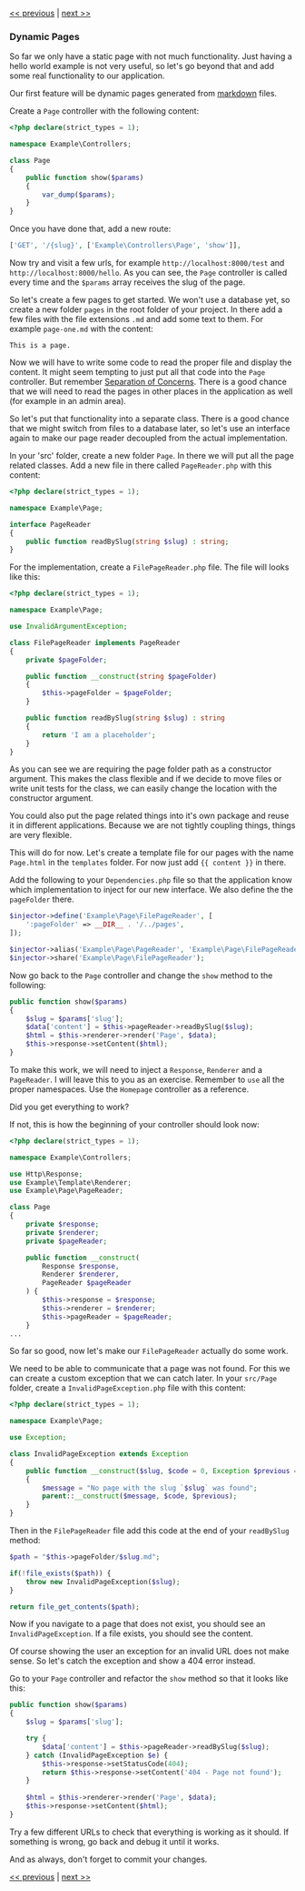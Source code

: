 [<< previous](09-templating.md) | [next >>](11-page-menu.md)

### Dynamic Pages

So far we only have a static page with not much functionality. Just having a hello world example is not very useful, so let's go beyond that and add some real functionality to our application.

Our first feature will be dynamic pages generated from [markdown](http://en.wikipedia.org/wiki/Markdown) files.

Create a `Page` controller with the following content:

```php
<?php declare(strict_types = 1);

namespace Example\Controllers;

class Page
{
    public function show($params)
    {
        var_dump($params);
    }
}
```
Once you have done that, add a new route:

```php
['GET', '/{slug}', ['Example\Controllers\Page', 'show']],
```

Now try and visit a few urls, for example `http://localhost:8000/test` and `http://localhost:8000/hello`. As you can see, the `Page` controller is called every time and the `$params` array receives the slug of the page.

So let's create a few pages to get started. We won't use a database yet, so create a new folder `pages` in the root folder of your project. In there add a few files with the file extensions `.md` and add some text to them. For example `page-one.md` with the content:

```
This is a page.
```

Now we will have to write some code to read the proper file and display the content. It might seem tempting to just put all that code into the `Page` controller. But remember [Separation of Concerns](http://en.wikipedia.org/wiki/Separation_of_concerns). There is a good chance that we will need to read the pages in other places in the application as well (for example in an admin area).

So let's put that functionality into a separate class. There is a good chance that we might switch from files to a database later, so let's use an interface again to make our page reader decoupled from the actual implementation.

In your 'src' folder, create a new folder `Page`. In there we will put all the page related classes. Add a new file in there called `PageReader.php` with this content:

```php
<?php declare(strict_types = 1);

namespace Example\Page;

interface PageReader
{
    public function readBySlug(string $slug) : string;
}
```

For the implementation, create a `FilePageReader.php` file. The file will looks like this:

```php
<?php declare(strict_types = 1);

namespace Example\Page;

use InvalidArgumentException;

class FilePageReader implements PageReader
{
    private $pageFolder;

    public function __construct(string $pageFolder)
    {
        $this->pageFolder = $pageFolder;
    }

    public function readBySlug(string $slug) : string
    {
        return 'I am a placeholder';
    }
}
```

As you can see we are requiring the page folder path as a constructor argument. This makes the class flexible and if we decide to move files or write unit tests for the class, we can easily change the location with the constructor argument.

You could also put the page related things into it's own package and reuse it in different applications. Because we are not tightly coupling things, things are very flexible.

This will do for now. Let's create a template file for our pages with the name `Page.html` in the `templates` folder. For now just add `{{ content }}` in there.

Add the following to your `Dependencies.php` file so that the application know which implementation to inject for our new interface. We also define the the `pageFolder` there.

```php
$injector->define('Example\Page\FilePageReader', [
    ':pageFolder' => __DIR__ . '/../pages',
]);

$injector->alias('Example\Page\PageReader', 'Example\Page\FilePageReader');
$injector->share('Example\Page\FilePageReader');
```


Now go back to the `Page` controller and change the `show` method to the following:

```php
public function show($params)
{
    $slug = $params['slug'];
    $data['content'] = $this->pageReader->readBySlug($slug);
    $html = $this->renderer->render('Page', $data);
    $this->response->setContent($html);
}
```

To make this work, we will need to inject a `Response`, `Renderer` and a `PageReader`. I will leave this to you as an exercise. Remember to `use` all the proper namespaces. Use the `Homepage` controller as a reference.

Did you get everything to work?

If not, this is how the beginning of your controller should look now:

```php
<?php declare(strict_types = 1);

namespace Example\Controllers;

use Http\Response;
use Example\Template\Renderer;
use Example\Page\PageReader;

class Page
{
    private $response;
    private $renderer;
    private $pageReader;

    public function __construct(
        Response $response,
        Renderer $renderer,
        PageReader $pageReader
    ) {
        $this->response = $response;
        $this->renderer = $renderer;
        $this->pageReader = $pageReader;
    }
...
```

So far so good, now let's make our `FilePageReader` actually do some work.

We need to be able to communicate that a page was not found. For this we can create a custom exception that we can catch later. In your `src/Page` folder, create a `InvalidPageException.php` file with this content:

```php
<?php declare(strict_types = 1);

namespace Example\Page;

use Exception;

class InvalidPageException extends Exception
{
    public function __construct($slug, $code = 0, Exception $previous = null)
    {
        $message = "No page with the slug `$slug` was found";
        parent::__construct($message, $code, $previous);
    }
}
```

Then in the `FilePageReader` file add this code at the end of your `readBySlug` method:

```php
$path = "$this->pageFolder/$slug.md";

if(!file_exists($path)) {
    throw new InvalidPageException($slug);
}

return file_get_contents($path);
```

Now if you navigate to a page that does not exist, you should see an `InvalidPageException`. If a file exists, you should see the content.

Of course showing the user an exception for an invalid URL does not make sense. So let's catch the exception and show a 404 error instead.

Go to your `Page` controller and refactor the `show` method so that it looks like this:

```php
public function show($params)
{
    $slug = $params['slug'];

    try {
        $data['content'] = $this->pageReader->readBySlug($slug);
    } catch (InvalidPageException $e) {
        $this->response->setStatusCode(404);
        return $this->response->setContent('404 - Page not found');
    }
    
    $html = $this->renderer->render('Page', $data);
    $this->response->setContent($html);
}
```

Try a few different URLs to check that everything is working as it should. If something is wrong, go back and debug it until it works.

And as always, don't forget to commit your changes.

[<< previous](09-templating.md) | [next >>](11-page-menu.md)
